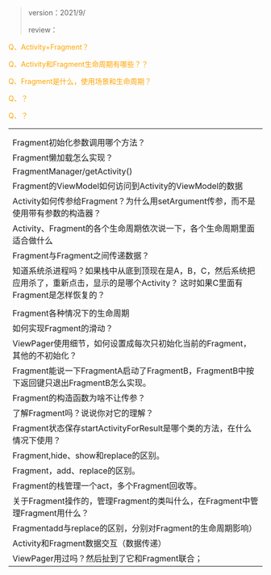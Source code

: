 > version：2021/9/
>
> review：



<font color='orange'>Q、Activity+Fragment？</font>



<font color='orange'>Q、Activity和Fragment生命周期有哪些？？</font>



<font color='orange'>Q、Fragment是什么，使用场景和生命周期？</font>



<font color='orange'>Q、？</font>



<font color='orange'>Q、？</font>

|                                                              |
| ------------------------------------------------------------ |
|                                                              |
|                                                              |
| Fragment初始化参数调用哪个方法？                             |
| Fragment懒加载怎么实现？                                     |
| FragmentManager/getActivity()                                |
| Fragment的ViewModel如何访问到Activity的ViewModel的数据       |
| Activity如何传参给Fragment？为什么用setArgument传参，而不是使用带有参数的构造器？ |
| Activity、Fragment的各个生命周期依次说一下，各个生命周期里面适合做什么 |
| Fragment与Fragment之间传递数据？                             |
| 知道系统杀进程吗？如果栈中从底到顶现在是A，B，C，然后系统把应用杀了，重新点击，显示的是哪个Activity？ 这时如果C里面有Fragment是怎样恢复的？ |
|                                                              |
| Fragment各种情况下的生命周期                                 |
| 如何实现Fragment的滑动？                                     |
| ViewPager使用细节，如何设置成每次只初始化当前的Fragment，其他的不初始化？ |
| Fragment能说一下FragmentA启动了FragmentB，FragmentB中按下返回键只退出FragmentB怎么实现。 |
| Fragment的构造函数为啥不让传参？                             |
| 了解Fragment吗？说说你对它的理解？                           |
| Fragment状态保存startActivityForResult是哪个类的方法，在什么情况下使用？ |
| Fragment,hide、show和replace的区别。                         |
| Fragment，add、replace的区别。                               |
| Fragment的栈管理一个act，多个Fragment回收等。                |
| 关于Fragment操作的，管理Fragment的类叫什么，在Fragment中管理Fragment用什么？ |
| Fragmentadd与replace的区别，分别对Fragment的生命周期影响）   |
| Activity和Fragment数据交互（数据传递）                       |
| ViewPager用过吗？然后扯到了它和Fragment联合；                |